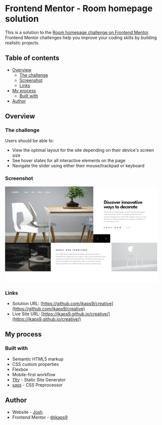 # Frontend Mentor - Room homepage solution

This is a solution to the [Room homepage challenge on Frontend Mentor](https://www.frontendmentor.io/challenges/room-homepage-BtdBY_ENq). Frontend Mentor challenges help you improve your coding skills by building realistic projects. 

## Table of contents

- [Overview](#overview)
  - [The challenge](#the-challenge)
  - [Screenshot](#screenshot)
  - [Links](#links)
- [My process](#my-process)
  - [Built with](#built-with)
- [Author](#author)

## Overview

### The challenge

Users should be able to:

- View the optimal layout for the site depending on their device's screen size
- See hover states for all interactive elements on the page
- Navigate the slider using either their mouse/trackpad or keyboard

### Screenshot

<img src="./screenshot.png" alt="screenshot" width="500"/>

### Links

- Solution URL: [https://github.com/jkaps9/creative](https://github.com/jkaps9/creative)
- Live Site URL: [https://jkaps9.github.io/creative/](https://jkaps9.github.io/creative/)

## My process

### Built with

- Semantic HTML5 markup
- CSS custom properties
- Flexbox
- Mobile-first workflow
- [11ty](https://11ty.dev) - Static Site Generator
- [sass](https://sass-lang.com/) - CSS Preprocessor

## Author

- Website - [Josh](https://www.joshfkaplan.com)
- Frontend Mentor - [@jkaps9](https://www.frontendmentor.io/profile/jkaps9)
